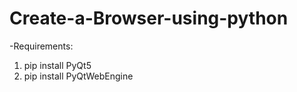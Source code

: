 # Create-a-Browser-using-python
-Requirements:<br>
1. pip install PyQt5
2. pip install PyQtWebEngine

